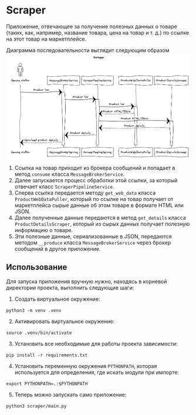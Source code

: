 # Scraper

Приложение, отвечающее за получение полезных данных о товаре (таких, как, например, название товара, цена на товар и т.
д.) по ссылке на этот товар на маркетплейсе.

Диаграмма последовательности выглядит следующим образом
![Диаграмма последовательности](docs/SequenceDiagram.png)

1. Ссылка на товар приходит из брокера сообщений и попадает в метод `consume` класса `MessageBrokerService`.
2. Далее запускается процесс обработки этой ссылки, за который отвечает класс `ScraperPipelineService`.
3. Сперва ссылка передается методу `get_web_data` класса `ProductWebDataPuller`, который по ссылке на товар получает от
   маркетплейса сырые данные об этом товаре в формате HTML или JSON.
4. Далее полученные данные передаются в метод `get_details` класса `ProductDetailsScraper`, который из сырых данных
   получает полезную информацию о товаре.
5. Эти полезные данные, сериализованные в JSON, передаются методом `__produce` класса `MessageBrokerService` через
   брокер сообщений в другое приложение.

## Использование

Для запуска приложения вручную нужно, находясь в корневой директории проекта, выполнить следующие шаги:

1. Создать виртуальное окружение:

```shell
python3 -m venv .venv
```

2. Активировать виртуальное окружение:

```shell
source .venv/bin/activate
```

3. Установить все необходимые для работы проекта зависимости:

```shell
pip install -r requirements.txt
```

4. Установить переменную окружения `PYTHONPATH`, которая используется для определения, где искать модули при импорте:

```shell
export PYTHONPATH=.:$PYTHONPATH
```

5. Теперь можно запускать само приложение:

```shell
python3 scraper/main.py
```
